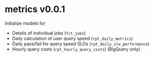 # metrics v0.0.1

Initialize models for

- Details of individual jobs (`fct_jobs`)
- Daily calculation of user query speed (`rpt_daily_metrics`)
- Daily pass/fail for query speed SLOs (`rpt_daily_slo_performance`)
- Hourly query costs (`rpt_hourly_query_costs`) (BigQuery only)
